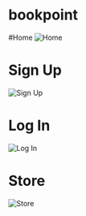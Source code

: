 # bookpoint
#Home
![Home](https://github.com/Koushik1311/bookpoint/assets/120767897/402d6193-27e1-4846-b732-2099ca5744b6)

# Sign Up
![Sign Up](https://github.com/Koushik1311/bookpoint/assets/120767897/b6929871-815c-4b2e-9c6a-b8cca8edf86b)

# Log In
![Log In](https://github.com/Koushik1311/bookpoint/assets/120767897/dfea6ad3-be21-49fa-bcb3-9271c3147d3d)

# Store
![Store](https://github.com/Koushik1311/bookpoint/assets/120767897/a26d2643-5579-4aee-ac12-87447f72a7cc)
